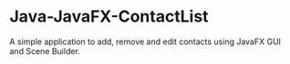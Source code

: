 # Java-JavaFX-ContactList
A simple application to add, remove and edit contacts using JavaFX GUI and Scene Builder.
